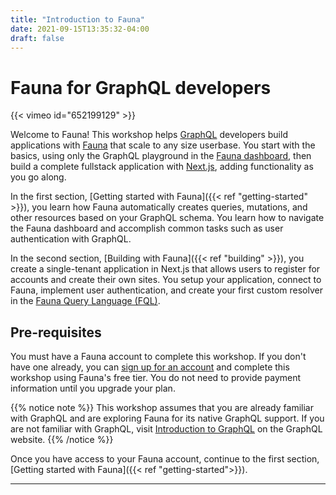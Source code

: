 ```yaml
---
title: "Introduction to Fauna"
date: 2021-09-15T13:35:32-04:00
draft: false
---
```

# Fauna for GraphQL developers

{{< vimeo id="652199129" >}}

Welcome to Fauna! This workshop helps [GraphQL][graphql] developers build applications with [Fauna][fauna] that scale to any size userbase. You start with the basics, using only the GraphQL playground in the [Fauna dashboard][fauna-dashboard], then build a complete fullstack application with [Next.js][nextjs], adding functionality as you go along.

In the first section, [Getting started with Fauna]({{< ref "getting-started" >}}), you learn how Fauna automatically creates queries, mutations, and other resources based on your GraphQL schema. You learn how to navigate the Fauna dashboard and accomplish common tasks such as user authentication with GraphQL.

In the second section, [Building with Fauna]({{< ref "building" >}}), you create a single-tenant application in Next.js that allows users to register for accounts and create their own sites. You setup your application, connect to Fauna, implement user authentication, and create your first custom resolver in the [Fauna Query Language (FQL)](fql).

## Pre-requisites

You must have a Fauna account to complete this workshop. If you don't have one already, you can [sign up for an account][fauna-signup] and complete this workshop using Fauna's free tier. You do not need to provide payment information until you upgrade your plan. 

{{% notice note %}}
This workshop assumes that you are already familiar with GraphQL and are exploring Fauna for its native GraphQL support. If you are not familiar with GraphQL, visit [Introduction to GraphQL](https://graphql.org/learn/) on the GraphQL website.
{{% /notice %}}

Once you have access to your Fauna account, continue to the first section, [Getting started with Fauna]({{< ref "getting-started">}}).

---

[fauna]: https://fauna.com
[fauna-dashboard]: https://dashboard.fauna.com
[fauna-signup]: https://dashboard.fauna.com/accounts/register
[fql]: https://docs.fauna.com/fauna/current/api/fql/
[graphql]: https://graphql.org
[graphql-learn]: https://graphql.org/learn/
[nextjs]: https://nextjs.org
